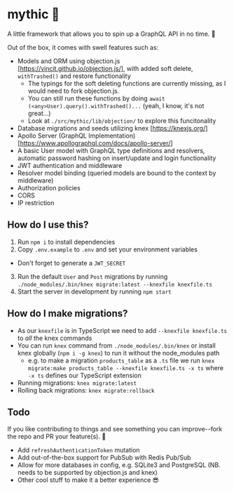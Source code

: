 # mythic 🔮

A little framework that allows you to spin up a GraphQL API in no time. 🚀

Out of the box, it comes with swell features such as:

- Models and ORM using objection.js [https://vincit.github.io/objection.js/], with added soft delete, `withTrashed()` and restore functionality
  - The typings for the soft deleting functions are currently missing, as I would need to fork objection.js.
  - You can still run these functions by doing `await (<any>User).query().withTrashed()...` (yeah, I know, it's not great...)
  - Look at `./src/mythic/lib/objection/` to explore this funcitonality
- Database migrations and seeds utilizing knex [https://knexjs.org/]
- Apollo Server (GraphQL Implementation) [https://www.apollographql.com/docs/apollo-server/]
- A basic User model with GraphQL type definitions and resolvers, automatic password hashing on insert/update and login functionality
- JWT authentication and middleware
- Resolver model binding (queried models are bound to the context by middleware)
- Authorization policies
- CORS
- IP restriction

## How do I use this?

1. Run `npm i` to install dependencies
2. Copy `.env.example` to `.env` and set your environment variables

- Don't forget to generate a `JWT_SECRET`

3. Run the default `User` and `Post` migrations by running `./node_modules/.bin/knex migrate:latest --knexfile knexfile.ts`
4. Start the server in development by running `npm start`

## How do I make migrations?

- As our `knexfile` is in TypeScript we need to add `--knexfile knexfile.ts` to _all_ the knex commands
- You can run `knex` command from `./node_modules/.bin/knex` or install knex globally (`npm i -g knex`) to run it without the node_modules path
  - e.g. to make a migration `products_table` as a `.ts` file we run `knex migrate:make products_table --knexfile knexfile.ts -x ts` where `-x ts` defines our TypeScript extension
- Running migrations: `knex migrate:latest`
- Rolling back migrations: `knex migrate:rollback`

## Todo

If you like contributing to things and see something you can improve--fork the repo and PR your feature(s). 🏅

- Add `refreshAuthenticationToken` mutation
- Add out-of-the-box support for PubSub with Redis Pub/Sub
- Allow for more databases in config, e.g. SQLite3 and PostgreSQL (NB. needs to be supported by objection.js and knex)
- Other cool stuff to make it a better experience 😎
